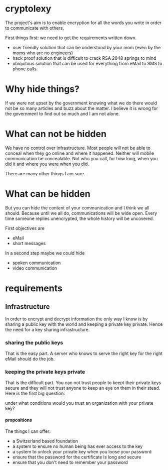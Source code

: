 cryptolexy
==========

The project's aim is to enable encryption for all the words you write in order to communicate with others.

First things first: we need to get the requirements written down. 

* user friendly solution that can be understood by your mom (even by the moms who are no engineers)
* hack proof solution that is difficult to crack RSA 2048 springs to mind
* ubiquitous solution that can be used for everything from eMail to SMS to phone calls.

# Why hide things?

If we were not upset by the government knowing what we do there would not be so many articles and buzz about the matter. I believe it is wrong for the government to find out so much and I am not alone.

# What can not be hidden

We have no control over infrastructure. Most people will not be able to conceal when they go online and where it happened. Neither will mobile communication be concealable. Not who you call, for how long, when you did it and where you were when you did.

There are many other things I am sure. 

# What can be hidden

But you can hide the content of your communication and I think we all should. Because until we all do, communications will be wide open. Every time someone replies unencrypted, the whole history will be uncovered.

First objectives are

* eMail
* short messages

In a second step maybe we could hide

* spoken communication
* video communication

# requirements

## Infrastructure

In order to encrypt and decrypt information the only way I know is by sharing a public key with the world and keeping a private key private. Hence the need for a key sharing infrastructure.

### sharing the public keys

That is the easy part. A server who knows to serve the right key for the right eMail should do the job.

### keeping the private keys private

That is the difficult part. You can not trust people to keept their private keys secure and they will not trust anyone to keep an eye on them in their stead. Here is the first big question: 

under what conditions would you trust an organization with your private key?

#### propositions

The things I can offer:

* a Switzerland based foundation 
* a system to ensure no human being has ever access to the key
* a system to unlock your private key when you loose your password
* ensure that the password for the certificate is long and secure
* ensure that you don't need to remember your password

